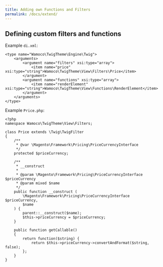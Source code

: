 ```yaml
---
title: Adding own Functions and Filters
permalink: /docs/extend/
---
```


## Defining custom filters and functions

Example `di.xml`:

    <type name="Wamoco\TwigTheme\Engine\Twig">
        <arguments>
            <argument name="filters" xsi:type="array">
                <item name="price" xsi:type="string">Wamoco\TwigTheme\View\Filters\Price</item>
            </argument>
            <argument name="functions" xsi:type="array">
                <item name="renderElement" xsi:type="string">Wamoco\TwigTheme\View\Functions\RenderElement</item>
            </argument>
        </arguments>
    </type>


Example `Price.php`:


    <?php
    namespace Wamoco\TwigTheme\View\Filters;

    class Price extends \Twig\TwigFilter
    {
        /**
         * @var \Magento\Framework\Pricing\PriceCurrencyInterface
         */
        protected $priceCurrency;

        /**
         * __construct
         *
         * @param \Magento\Framework\Pricing\PriceCurrencyInterface $priceCurrency
         * @param mixed $name
         */
        public function __construct (
            \Magento\Framework\Pricing\PriceCurrencyInterface $priceCurrency,
            $name
        ) {
            parent::__construct($name);
            $this->priceCurrency = $priceCurrency;
        }

        public function getCallable()
        {
            return function($string) {
                return $this->priceCurrency->convertAndFormat($string, false);
            };
        }
    }


